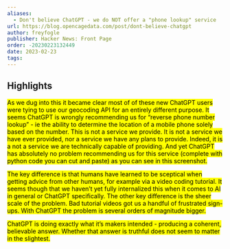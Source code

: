 ```yaml
---
aliases:
  - Don't believe ChatGPT - we do NOT offer a "phone lookup" service
url: https://blog.opencagedata.com/post/dont-believe-chatgpt
author: freyfogle
publisher: Hacker News: Front Page
order: -20230223132449
date: 2023-02-23
tags:
---
```


## Highlights
<mark>As we dug into this it became clear most of of these new ChatGPT users were tying to use our geocoding API for an entirely different purpose. It seems ChatGPT is wrongly recommending us for “reverse phone number lookup” - ie the ability to determine the location of a mobile phone solely based on the number. This is not a service we provide. It is not a service we have ever provided, nor a service we have any plans to provide. Indeed, it is a not a service we are technically capable of providing. And yet ChatGPT has absolutely no problem recommending us for this service (complete with python code you can cut and paste) as you can see in this screenshot.</mark>

<mark>The key difference is that humans have learned to be sceptical when getting advice from other humans, for example via a video coding tutorial. It seems though that we haven’t yet fully internalized this when it comes to AI in general or ChatGPT specifically. The other key difference is the sheer scale of the problem. Bad tutorial videos got us a handful of frustrated sign-ups. With ChatGPT the problem is several orders of magnitude bigger.</mark>

<mark>ChatGPT is doing exactly what it’s makers intended - producing a coherent, believable answer. Whether that answer is truthful does not seem to matter in the slightest.</mark>

